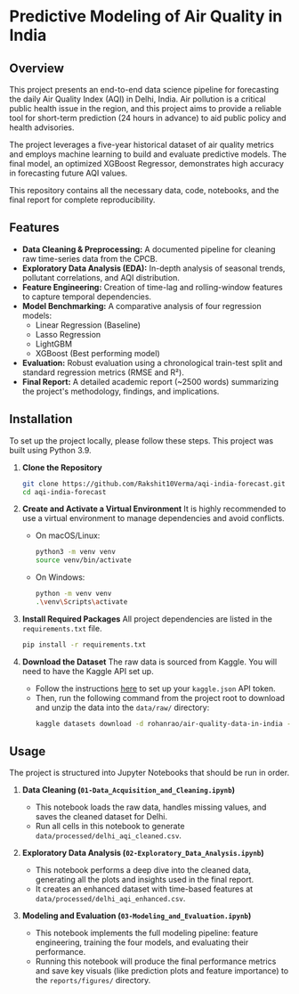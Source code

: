 # Predictive Modeling of Air Quality in India

## Overview

This project presents an end-to-end data science pipeline for forecasting the daily Air Quality Index (AQI) in Delhi, India. Air pollution is a critical public health issue in the region, and this project aims to provide a reliable tool for short-term prediction (24 hours in advance) to aid public policy and health advisories.

The project leverages a five-year historical dataset of air quality metrics and employs machine learning to build and evaluate predictive models. The final model, an optimized XGBoost Regressor, demonstrates high accuracy in forecasting future AQI values.

This repository contains all the necessary data, code, notebooks, and the final report for complete reproducibility.

## Features

- **Data Cleaning & Preprocessing:** A documented pipeline for cleaning raw time-series data from the CPCB.
- **Exploratory Data Analysis (EDA):** In-depth analysis of seasonal trends, pollutant correlations, and AQI distribution.
- **Feature Engineering:** Creation of time-lag and rolling-window features to capture temporal dependencies.
- **Model Benchmarking:** A comparative analysis of four regression models:
  - Linear Regression (Baseline)
  - Lasso Regression
  - LightGBM
  - XGBoost (Best performing model)
- **Evaluation:** Robust evaluation using a chronological train-test split and standard regression metrics (RMSE and R²).
- **Final Report:** A detailed academic report (~2500 words) summarizing the project's methodology, findings, and implications.

## Installation

To set up the project locally, please follow these steps. This project was built using Python 3.9.

1.  **Clone the Repository**
    ```bash
    git clone https://github.com/Rakshit10Verma/aqi-india-forecast.git
    cd aqi-india-forecast
    ```

2.  **Create and Activate a Virtual Environment**
    It is highly recommended to use a virtual environment to manage dependencies and avoid conflicts.

    *   On macOS/Linux:
        ```bash
        python3 -m venv venv
        source venv/bin/activate
        ```
    *   On Windows:
        ```bash
        python -m venv venv
        .\venv\Scripts\activate
        ```

3.  **Install Required Packages**
    All project dependencies are listed in the `requirements.txt` file.
    ```bash
    pip install -r requirements.txt
    ```

4.  **Download the Dataset**
    The raw data is sourced from Kaggle. You will need to have the Kaggle API set up.
    *   Follow the instructions [here](https://www.kaggle.com/docs/api) to set up your `kaggle.json` API token.
    *   Then, run the following command from the project root to download and unzip the data into the `data/raw/` directory:
        ```bash
        kaggle datasets download -d rohanrao/air-quality-data-in-india -p data/raw/ --unzip
        ```

## Usage

The project is structured into Jupyter Notebooks that should be run in order.

1.  **Data Cleaning (`01-Data_Acquisition_and_Cleaning.ipynb`)**
    *   This notebook loads the raw data, handles missing values, and saves the cleaned dataset for Delhi.
    *   Run all cells in this notebook to generate `data/processed/delhi_aqi_cleaned.csv`.

2.  **Exploratory Data Analysis (`02-Exploratory_Data_Analysis.ipynb`)**
    *   This notebook performs a deep dive into the cleaned data, generating all the plots and insights used in the final report.
    *   It creates an enhanced dataset with time-based features at `data/processed/delhi_aqi_enhanced.csv`.

3.  **Modeling and Evaluation (`03-Modeling_and_Evaluation.ipynb`)**
    *   This notebook implements the full modeling pipeline: feature engineering, training the four models, and evaluating their performance.
    *   Running this notebook will produce the final performance metrics and save key visuals (like prediction plots and feature importance) to the `reports/figures/` directory.
